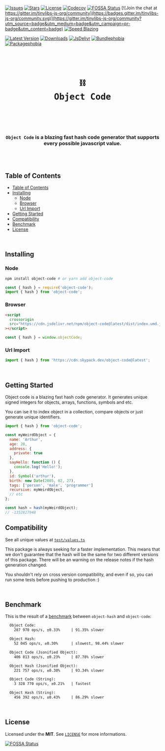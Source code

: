 <br />

[![Issues](https://img.shields.io/github/issues/arthurfiorette/tinylibs?logo=github&label=Issues)](https://github.com/arthurfiorette/tinylibs/issues)
[![Stars](https://img.shields.io/github/stars/arthurfiorette/tinylibs?logo=github&label=Stars)](https://github.com/arthurfiorette/tinylibs/stargazers)
[![License](https://img.shields.io/github/license/arthurfiorette/tinylibs?logo=githu&label=License)](https://github.com/arthurfiorette/tinylibs/blob/main/LICENSE)
[![Codecov](https://codecov.io/gh/arthurfiorette/tinylibs/branch/main/graph/badge.svg?token=ML0KGCU0VM)](https://codecov.io/gh/arthurfiorette/tinylibs)
[![FOSSA Status](https://app.fossa.com/api/projects/git%2Bgithub.com%2Farthurfiorette%2Ftinylibs.svg?type=shield)](https://app.fossa.com/projects/git%2Bgithub.com%2Farthurfiorette%2Ftinylibs?ref=badge_shield)
[![Join the chat at https://gitter.im/tinylibs-js-org/community](https://badges.gitter.im/tinylibs-js-org/community.svg)](https://gitter.im/tinylibs-js-org/community?utm_source=badge&utm_medium=badge&utm_campaign=pr-badge&utm_content=badge)
[![Speed Blazing](https://img.shields.io/badge/speed-blazing%20%F0%9F%94%A5-brightgreen.svg)](https://twitter.com/acdlite/status/974390255393505280)

[![Latest Version](https://img.shields.io/npm/v/object-code)](https://www.npmjs.com/package/object-code)
[![Downloads](https://img.shields.io/npm/dw/object-code)](https://www.npmjs.com/package/object-code)
[![JsDelivr](https://data.jsdelivr.com/v1/package/npm/object-code/badge?style=rounded)](https://www.jsdelivr.com/package/npm/object-code)
[![Bundlephobia](https://img.shields.io/bundlephobia/minzip/object-code/latest?style=flat)](https://bundlephobia.com/package/object-code@latest)
[![Packagephobia](https://packagephobia.com/badge?p=object-code@latest)](https://packagephobia.com/result?p=object-code@latest)

<br />

<div align="center">
  <pre>
  <h1>⛓️<br />Object Code</h1>
  </pre>
  <br />
</div>

<h3 align="center">
  <code>Object Code</code> is a blazing fast hash code generator that supports every possible javascript value.
  <br />
  <br />
</h3>

<br />

## Table of Contents

- [Table of Contents](#table-of-contents)
- [Installing](#installing)
  - [Node](#node)
  - [Browser](#browser)
  - [Url Import](#url-import)
- [Getting Started](#getting-started)
- [Compatibility](#compatibility)
- [Benchmark](#benchmark)
- [License](#license)

<br />

## Installing

### Node

```sh
npm install object-code # or yarn add object-code
```

```js
const { hash } = require('object-code');
import { hash } from 'object-code';
```

### Browser

```html
<script
  crossorigin
  src="https://cdn.jsdelivr.net/npm/object-code@latest/dist/index.umd.js"
></script>
```

```js
const { hash } = window.objectCode;
```

### Url Import

```ts
import { hash } from 'https://cdn.skypack.dev/object-code@latest';
```

<br />

## Getting Started

Object code is a blazing fast hash code generator. It generates unique signed integers for
objects, arrays, functions, symbols and etc.

You can ise it to index object in a collection, compare objects or just generate unique
identifiers.

```js
import { hash } from 'object-code';

const myWeirdObject = {
  name: 'Arthur',
  age: 20,
  address: {
    private: true
  },
  sayHello: function () {
    console.log('Hello!');
  },
  id: Symbol('arthur'),
  birth: new Date(2005, 02, 27),
  tags: ['person', 'male', 'programmer']
  recursive: myWeirdObject,
  // etc
};

const hash = hash(myWeirdObject);
// -1352827948
```

## Compatibility

See all unique values at [`test/values.ts`](test/values.ts)

This package is always seeking for a faster implementation. This means that we don't
guarantee that the hash will be the same for two different versions of this package. There
will be an warning on the release notes if the hash generation changed.

You shouldn't rely on cross version compatibility, and even if so, you can run some tests
before pushing to production :)

<br />

## Benchmark

This is the result of a [benchmark](./benchmark/benchmark.js) between `object-hash` and
`object-code`:

```txt
  Object Code:
    287 970 ops/s, ±0.33%     | 91.35% slower

  Object Hash:
    52 045 ops/s, ±0.30%      | slowest, 98.44% slower

  Object Code (Jsonified Object):
    406 813 ops/s, ±0.23%     | 87.78% slower

  Object Hash (Jsonified Object):
    221 757 ops/s, ±0.30%     | 93.34% slower

  Object Code (String):
    3 328 770 ops/s, ±0.21%   | fastest

  Object Hash (String):
    456 392 ops/s, ±0.43%     | 86.29% slower
```

<br />

## License

Licensed under the **MIT**. See [`LICENSE`](LICENSE) for more informations.

[![FOSSA Status](https://app.fossa.com/api/projects/git%2Bgithub.com%2Farthurfiorette%2Ftinylibs.svg?type=small)](https://app.fossa.com/projects/git%2Bgithub.com%2Farthurfiorette%2Ftinylibs?ref=badge_small)

<br />
